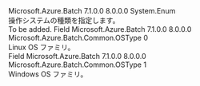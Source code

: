 <Type Name="OSType" FullName="Microsoft.Azure.Batch.Common.OSType">
  <TypeSignature Language="C#" Value="public enum OSType" />
  <TypeSignature Language="ILAsm" Value=".class public auto ansi sealed OSType extends System.Enum" />
  <TypeSignature Language="DocId" Value="T:Microsoft.Azure.Batch.Common.OSType" />
  <TypeSignature Language="VB.NET" Value="Public Enum OSType" />
  <TypeSignature Language="F#" Value="type OSType = " />
  <AssemblyInfo>
    <AssemblyName>Microsoft.Azure.Batch</AssemblyName>
    <AssemblyVersion>7.1.0.0</AssemblyVersion>
    <AssemblyVersion>8.0.0.0</AssemblyVersion>
  </AssemblyInfo>
  <Base>
    <BaseTypeName>System.Enum</BaseTypeName>
  </Base>
  <Docs>
    <summary>
            操作システムの種類を指定します。
            </summary>
    <remarks>To be added.</remarks>
  </Docs>
  <Members>
    <Member MemberName="Linux">
      <MemberSignature Language="C#" Value="Linux" />
      <MemberSignature Language="ILAsm" Value=".field public static literal valuetype Microsoft.Azure.Batch.Common.OSType Linux = int32(0)" />
      <MemberSignature Language="DocId" Value="F:Microsoft.Azure.Batch.Common.OSType.Linux" />
      <MemberSignature Language="VB.NET" Value="Linux" />
      <MemberSignature Language="F#" Value="Linux = 0" Usage="Microsoft.Azure.Batch.Common.OSType.Linux" />
      <MemberType>Field</MemberType>
      <AssemblyInfo>
        <AssemblyName>Microsoft.Azure.Batch</AssemblyName>
        <AssemblyVersion>7.1.0.0</AssemblyVersion>
        <AssemblyVersion>8.0.0.0</AssemblyVersion>
      </AssemblyInfo>
      <ReturnValue>
        <ReturnType>Microsoft.Azure.Batch.Common.OSType</ReturnType>
      </ReturnValue>
      <MemberValue>0</MemberValue>
      <Docs>
        <summary>
            Linux OS ファミリ。
            </summary>
      </Docs>
    </Member>
    <Member MemberName="Windows">
      <MemberSignature Language="C#" Value="Windows" />
      <MemberSignature Language="ILAsm" Value=".field public static literal valuetype Microsoft.Azure.Batch.Common.OSType Windows = int32(1)" />
      <MemberSignature Language="DocId" Value="F:Microsoft.Azure.Batch.Common.OSType.Windows" />
      <MemberSignature Language="VB.NET" Value="Windows" />
      <MemberSignature Language="F#" Value="Windows = 1" Usage="Microsoft.Azure.Batch.Common.OSType.Windows" />
      <MemberType>Field</MemberType>
      <AssemblyInfo>
        <AssemblyName>Microsoft.Azure.Batch</AssemblyName>
        <AssemblyVersion>7.1.0.0</AssemblyVersion>
        <AssemblyVersion>8.0.0.0</AssemblyVersion>
      </AssemblyInfo>
      <ReturnValue>
        <ReturnType>Microsoft.Azure.Batch.Common.OSType</ReturnType>
      </ReturnValue>
      <MemberValue>1</MemberValue>
      <Docs>
        <summary>
            Windows OS ファミリ。
            </summary>
      </Docs>
    </Member>
  </Members>
</Type>